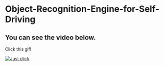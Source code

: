 # Object-Recognition-Engine-for-Self-Driving



## You can see the video below.
Click this gif!

[![Just click](https://share.gifyoutube.com/yoNYw6.gif)](https://youtu.be/Rj5GVoOWZgM)
